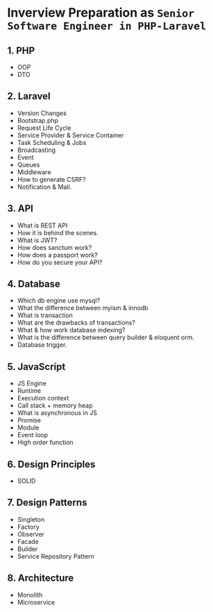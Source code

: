 # Inverview Preparation as `Senior Software Engineer in PHP-Laravel`

## 1. PHP
   - OOP
   - DTO
## 2. Laravel
   - Version Changes
   - Bootstrap.php
   - Request Life Cycle
   - Service Provider & Service Container
   - Task Scheduling & Jobs
   - Broadcasting
   - Event
   - Queues
   - Middleware
   - How to generate CSRF?
   - Notification & Mail.
## 3. API
   - What is REST API
   - How it is behind the scenes.
   - What is JWT?
   - How does sanctum work?
   - How does a passport work?
   - How do you secure your API?
## 4. Database
   - Which db engine use mysql?
   - What the difference between myism & innodb
   - What is transaction
   - What are the drawbacks of transactions?
   - What & how work database indexing?
   - What is the difference between query builder & eloquent orm.
   - Database trigger.
## 5. JavaScript
   - JS Engine
   - Runtime
   - Execution context
   - Call stack + memory heap
   - What is asynchronous in JS
   - Promise
   - Module
   - Event loop
   - High order function
## 6. Design Principles
   - SOLID
## 7. Design Patterns
   - Singleton
   - Factory
   - Observer
   - Facade
   - Builder
   - Service Repository Pattern
## 8. Architecture
   - Monolith
   - Microservice
